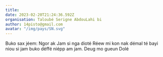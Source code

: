 ```yaml
---
title: 
date: 2023-02-20T21:24:36.592Z
organisation: Taloubé Serigne AbdouLahi bi
author: 14pisto@gmail.com
avatar: "/img/pays/SN.svg"
---
```


Buko sax jéem: Ngor ak Jam si nga dioté Réew mi kon nak démal té bayi niou si jam buko déffé niépp am jam. Deug mo gueun Dolé